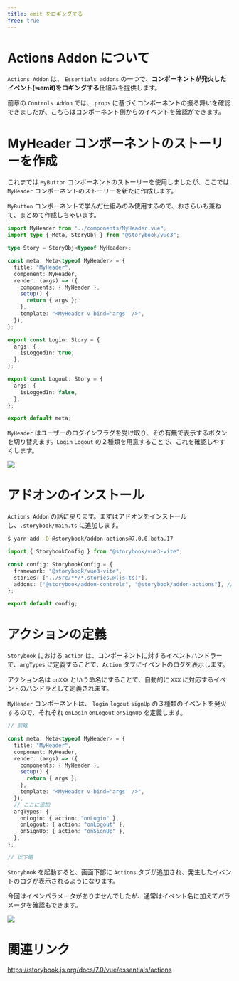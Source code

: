 ```yaml
---
title: emit をロギングする
free: true
---
```


# Actions Addon について

`Actions Addon` は、 `Essentials addons` の一つで、**コンポーネントが発火したイベント(≒emit)をロギングする**仕組みを提供します。

前章の `Controls Addon` では、 `props` に基づくコンポーネントの振る舞いを確認できましたが、こちらはコンポーネント側からのイベントを確認ができます。

# MyHeader コンポーネントのストーリーを作成

これまでは `MyButton` コンポーネントのストーリーを使用しましたが、ここでは `MyHeader` コンポーネントのストーリーを新たに作成します。

`MyButton` コンポーネントで学んだ仕組みのみ使用するので、おさらいも兼ねて、まとめて作成しちゃいます。

```ts:src/stories/MyHeader.stories.ts
import MyHeader from "../components/MyHeader.vue";
import type { Meta, StoryObj } from "@storybook/vue3";

type Story = StoryObj<typeof MyHeader>;

const meta: Meta<typeof MyHeader> = {
  title: "MyHeader",
  component: MyHeader,
  render: (args) => ({
    components: { MyHeader },
    setup() {
      return { args };
    },
    template: "<MyHeader v-bind='args' />",
  }),
};

export const Login: Story = {
  args: {
    isLoggedIn: true,
  },
};

export const Logout: Story = {
  args: {
    isLoggedIn: false,
  },
};

export default meta;
```

`MyHeader` はユーザーのログインフラグを受け取り、その有無で表示するボタンを切り替えます。`Login` `Logout` の２種類を用意することで、これを確認しやすくします。

![](https://storage.googleapis.com/zenn-user-upload/9b706c030ab3-20221226.gif)

# アドオンのインストール

`Actions Addon` の話に戻ります。まずはアドオンをインストールし、`.storybook/main.ts` に追加します。

```bash
$ yarn add -D @storybook/addon-actions@7.0.0-beta.17
```

```ts:.storybook/main.ts
import { StorybookConfig } from "@storybook/vue3-vite";

const config: StorybookConfig = {
  framework: "@storybook/vue3-vite",
  stories: ["../src/**/*.stories.@(js|ts)"],
  addons: ["@storybook/addon-controls", "@storybook/addon-actions"], // 追加
};

export default config;
```

# アクションの定義

`Storybook` における `action` は、コンポーネントに対するイベントハンドラーで、`argTypes` に定義することで、`Action` タブにイベントのログを表示します。

アクション名は `onXXX` という命名にすることで、自動的に `XXX` に対応するイベントのハンドラとして定義されます。

`MyHeader` コンポーネントは、 `login` `logout` `signUp` の３種類のイベントを発火するので、それぞれ `onLogin` `onLogout` `onSignUp` を定義します。

```ts:src/stories/MyHeader.stories.ts
// 前略

const meta: Meta<typeof MyHeader> = {
  title: "MyHeader",
  component: MyHeader,
  render: (args) => ({
    components: { MyHeader },
    setup() {
      return { args };
    },
    template: "<MyHeader v-bind='args' />",
  }),
  // ここに追加
  argTypes: {
    onLogin: { action: "onLogin" },
    onLogout: { action: "onLogout" },
    onSignUp: { action: "onSignUp" },
  },
};

// 以下略
```

`Storybook` を起動すると、画面下部に `Actions` タブが追加され、発生したイベントのログが表示されるようになります。

今回はイベンパラメータがありませんでしたが、通常はイベント名に加えてパラメータを確認もできます。

![](https://storage.googleapis.com/zenn-user-upload/8b744bfb7752-20221226.gif)

# 関連リンク

https://storybook.js.org/docs/7.0/vue/essentials/actions